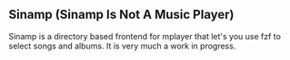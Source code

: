 ## Sinamp (Sinamp Is Not A Music Player)
Sinamp is a directory based frontend for mplayer that let's you use fzf to select songs and albums.
It is very much a work in progress.
